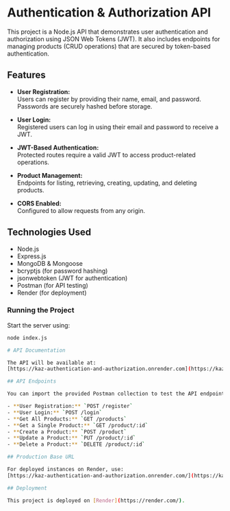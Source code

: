 # Authentication & Authorization API

This project is a Node.js API that demonstrates user authentication and authorization using JSON Web Tokens (JWT). It also includes endpoints for managing products (CRUD operations) that are secured by token-based authentication.

## Features

- **User Registration:**  
  Users can register by providing their name, email, and password. Passwords are securely hashed before storage.

- **User Login:**  
  Registered users can log in using their email and password to receive a JWT.

- **JWT-Based Authentication:**  
  Protected routes require a valid JWT to access product-related operations.

- **Product Management:**  
  Endpoints for listing, retrieving, creating, updating, and deleting products.

- **CORS Enabled:**  
  Configured to allow requests from any origin.

## Technologies Used

- Node.js
- Express.js
- MongoDB & Mongoose
- bcryptjs (for password hashing)
- jsonwebtoken (JWT for authentication)
- Postman (for API testing)
- Render (for deployment)

### Running the Project

Start the server using:

```bash
node index.js

# API Documentation

The API will be available at:  
[https://kaz-authentication-and-authorization.onrender.com](https://kaz-authentication-and-authorization.onrender.com)

## API Endpoints

You can import the provided Postman collection to test the API endpoints. The collection includes the following endpoints:

- **User Registration:** `POST /register`
- **User Login:** `POST /login`
- **Get All Products:** `GET /products`
- **Get a Single Product:** `GET /product/:id`
- **Create a Product:** `POST /product`
- **Update a Product:** `PUT /product/:id`
- **Delete a Product:** `DELETE /product/:id`

## Production Base URL

For deployed instances on Render, use:  
[https://kaz-authentication-and-authorization.onrender.com/](https://kaz-authentication-and-authorization.onrender.com/)

## Deployment

This project is deployed on [Render](https://render.com/).

